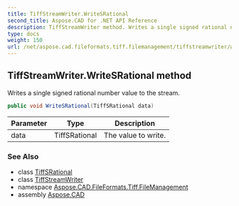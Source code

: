 ```yaml
---
title: TiffStreamWriter.WriteSRational
second_title: Aspose.CAD for .NET API Reference
description: TiffStreamWriter method. Writes a single signed rational number value to the stream
type: docs
weight: 150
url: /net/aspose.cad.fileformats.tiff.filemanagement/tiffstreamwriter/writesrational/
---
```

## TiffStreamWriter.WriteSRational method

Writes a single signed rational number value to the stream.

```csharp
public void WriteSRational(TiffSRational data)
```

| Parameter | Type | Description |
| --- | --- | --- |
| data | TiffSRational | The value to write. |

### See Also

* class [TiffSRational](../../../aspose.cad.fileformats.tiff/tiffsrational/)
* class [TiffStreamWriter](../)
* namespace [Aspose.CAD.FileFormats.Tiff.FileManagement](../../tiffstreamwriter/)
* assembly [Aspose.CAD](../../../)



